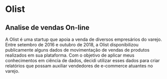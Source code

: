 # Olist
 ## Analise de vendas On-line

A Olist é uma startup que apoia a venda de diversos empresários do varejo. Entre setembro de 2016 e outubro de 2018, a Olist disponibilizou publicamente alguns dados de movimentação de vendas de produtos realizados em sua plataforma. Com o objetivo de aplicar meus conhecimentos em ciência de dados, decidi utilizar esses dados para criar relatórios que possam auxiliar vendedores de e-commerce atuantes no varejo.
